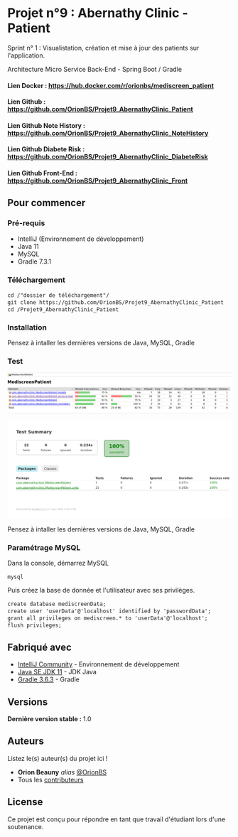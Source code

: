 # Projet n°9 : Abernathy Clinic - Patient

Sprint n° 1 : Visualistation, création et mise à jour des patients sur l'application.

Architecture Micro Service Back-End - Spring Boot / Gradle

#### Lien Docker : https://hub.docker.com/r/orionbs/mediscreen_patient

#### Lien Github : https://github.com/OrionBS/Projet9_AbernathyClinic_Patient

#### Lien Github Note History : https://github.com/OrionBS/Projet9_AbernathyClinic_NoteHistory
#### Lien Github Diabete Risk : https://github.com/OrionBS/Projet9_AbernathyClinic_DiabeteRisk
#### Lien Github Front-End : https://github.com/OrionBS/Projet9_AbernathyClinic_Front

## Pour commencer

### Pré-requis

- IntelliJ (Environnement de développement)
- Java 11
- MySQL
- Gradle 7.3.1

### Téléchargement

```
cd /"dossier de téléchargement"/
git clone https://github.com/OrionBS/Projet9_AbernathyClinic_Patient
cd /Projet9_AbernathyClinic_Patient
```

### Installation

Pensez à intaller les dernières versions de Java, MySQL, Gradle

### Test

![img.png](img.png)

![img_1.png](img_1.png)

Pensez à intaller les dernières versions de Java, MySQL, Gradle

### Paramétrage MySQL

Dans la console, démarrez MySQL
```
mysql
```
Puis créez la base de donnée et l'utilisateur avec ses privilèges.
```
create database mediscreenData;
create user 'userData'@'localhost' identified by 'passwordData';
grant all privileges on mediscreen.* to 'userData'@'localhost';
flush privileges;
```

## Fabriqué avec

* [IntelliJ Community](https://www.jetbrains.com/idea/download/#section=windows) - Environnement de développement
* [Java SE JDK 11](https://www.oracle.com/java/technologies/javase-jdk11-downloads.html) - JDK Java
* [Gradle 3.6.3](https://gradle.org/install/) - Gradle

## Versions

**Dernière version stable :** 1.0

## Auteurs
Listez le(s) auteur(s) du projet ici !
* **Orion Beauny** _alias_ [@OrionBS](https://github.com/OrionBS)
* Tous les [contributeurs](https://github.com/OrionBS/Projet9_AbernathyClinic_Patient/contributors)

## License

Ce projet est conçu pour répondre en tant que travail d'étudiant lors d'une soutenance.
